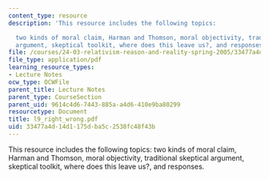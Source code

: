 ```yaml
---
content_type: resource
description: 'This resource includes the following topics:

  two kinds of moral claim, Harman and Thomson, moral objectivity, traditional skeptical
  argument, skeptical toolkit, where does this leave us?, and responses.'
file: /courses/24-03-relativism-reason-and-reality-spring-2005/33477a4d14d1175dba5c2538fc48f43b_l9_right_wrong.pdf
file_type: application/pdf
learning_resource_types:
- Lecture Notes
ocw_type: OCWFile
parent_title: Lecture Notes
parent_type: CourseSection
parent_uid: 9614c4d6-7443-885a-a4d6-410e9ba80299
resourcetype: Document
title: l9_right_wrong.pdf
uid: 33477a4d-14d1-175d-ba5c-2538fc48f43b
---
```

This resource includes the following topics:
two kinds of moral claim, Harman and Thomson, moral objectivity, traditional skeptical argument, skeptical toolkit, where does this leave us?, and responses.

